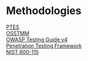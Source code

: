 # Methodologies

[PTES](http://www.pentest-standard.org/index.php/Main_Page)</br>
[OSSTMM](OSSTMM.3.pdf)</br>
[OWASP Testing Guide v4](OWASP_Testing_Guide_v4.pdf)</br>
[Penetration Testing Framework](http://www.vulnerabilityassessment.co.uk/Penetration%20Test.html)</br>
[NIST 800-115](NIST800115.pdf)
